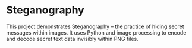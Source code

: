 # Steganography
This project demonstrates Steganography – the practice of hiding secret messages within images. It uses Python and image processing to encode and decode secret text data invisibly within PNG files.
